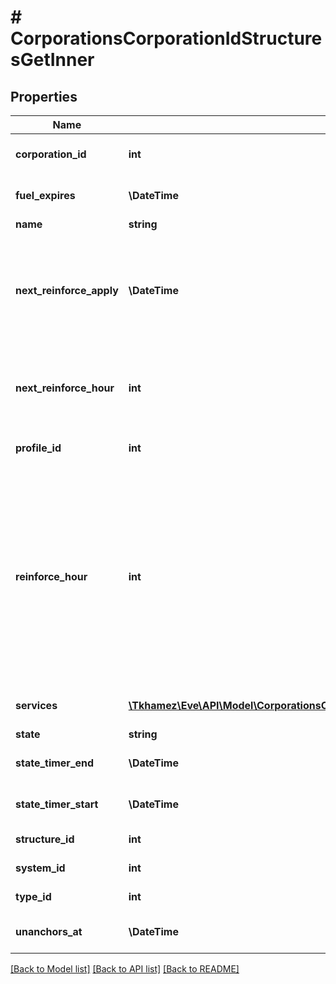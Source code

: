 # # CorporationsCorporationIdStructuresGetInner

## Properties

Name | Type | Description | Notes
------------ | ------------- | ------------- | -------------
**corporation_id** | **int** | ID of the corporation that owns the structure |
**fuel_expires** | **\DateTime** | Date on which the structure will run out of fuel | [optional]
**name** | **string** | The structure name | [optional]
**next_reinforce_apply** | **\DateTime** | The date and time when the structure&#39;s newly requested reinforcement times (e.g. next_reinforce_hour and next_reinforce_day) will take effect | [optional]
**next_reinforce_hour** | **int** | The requested change to reinforce_hour that will take effect at the time shown by next_reinforce_apply | [optional]
**profile_id** | **int** | The id of the ACL profile for this citadel |
**reinforce_hour** | **int** | The hour of day that determines the four hour window when the structure will randomly exit its reinforcement periods and become vulnerable to attack against its armor and/or hull. The structure will become vulnerable at a random time that is +/- 2 hours centered on the value of this property | [optional]
**services** | [**\Tkhamez\Eve\API\Model\CorporationsCorporationIdStructuresGetInnerServicesInner[]**](CorporationsCorporationIdStructuresGetInnerServicesInner.md) | Contains a list of service upgrades, and their state | [optional]
**state** | **string** |  |
**state_timer_end** | **\DateTime** | Date at which the structure will move to it&#39;s next state | [optional]
**state_timer_start** | **\DateTime** | Date at which the structure entered it&#39;s current state | [optional]
**structure_id** | **int** | The Item ID of the structure |
**system_id** | **int** | The solar system the structure is in |
**type_id** | **int** | The type id of the structure |
**unanchors_at** | **\DateTime** | Date at which the structure will unanchor | [optional]

[[Back to Model list]](../../README.md#models) [[Back to API list]](../../README.md#endpoints) [[Back to README]](../../README.md)

